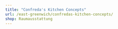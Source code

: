 ```yaml
---
title: "Confreda's Kitchen Concepts"
url: /east-greenwich/confredas-kitchen-concepts/
shop: Raumausstattung
---
```

